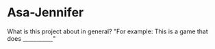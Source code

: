 # Asa-Jennifer

What is this project about in general? "For example: This is a game that does ___________"
